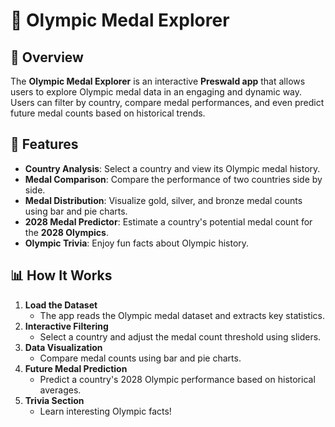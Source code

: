# 🏅 Olympic Medal Explorer

## 📌 Overview
The **Olympic Medal Explorer** is an interactive **Preswald app** that allows users to explore Olympic medal data in an engaging and dynamic way. Users can filter by country, compare medal performances, and even predict future medal counts based on historical trends.

## 🚀 Features
- **Country Analysis**: Select a country and view its Olympic medal history.
- **Medal Comparison**: Compare the performance of two countries side by side.
- **Medal Distribution**: Visualize gold, silver, and bronze medal counts using bar and pie charts.
- **2028 Medal Predictor**: Estimate a country's potential medal count for the **2028 Olympics**.
- **Olympic Trivia**: Enjoy fun facts about Olympic history.

## 📊 How It Works
1. **Load the Dataset**
   - The app reads the Olympic medal dataset and extracts key statistics.
2. **Interactive Filtering**
   - Select a country and adjust the medal count threshold using sliders.
3. **Data Visualization**
   - Compare medal counts using bar and pie charts.
4. **Future Medal Prediction**
   - Predict a country's 2028 Olympic performance based on historical averages.
5. **Trivia Section**
   - Learn interesting Olympic facts!

